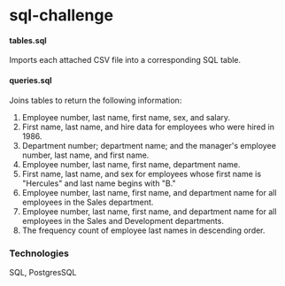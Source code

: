 # sql-challenge

#### tables.sql 

Imports each attached CSV file into a corresponding SQL table. 


#### queries.sql 

Joins tables to return the following information: 
1. Employee number, last name, first name, sex, and salary.
2. First name, last name, and hire data for employees who were hired in 1986.
3. Department number; department name; and the manager's employee number, last name, and first name. 
4. Employee number, last name, first name, department name. 
5. First name, last name, and sex for employees whose first name is "Hercules" and last name begins with "B."
6. Employee number, last name, first name, and department name for all employees in the Sales department. 
7. Employee number, last name, first name, and department name for all employees in the Sales and Development departments. 
8. The frequency count of employee last names in descending order. 




### Technologies 
SQL, PostgresSQL